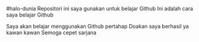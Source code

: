 #halo-dunia	
Repositori ini saya gunakan untuk belajar Github
Ini adalah cara saya belajar Github

Saya akan belajar menggunakan Github pertahap
Doakan saya berhasil ya kawan kawan
Semoga cepet sarjana
